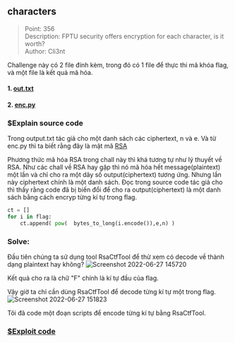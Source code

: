 ## characters

> Point: 356\
> Description: FPTU security offers encryption for each character, is it worth?\
> Author: Cli3nt

Challenge này có 2 file đính kèm, trong đó có 1 file để thực thi mã khóa flag, và một file là kết quả mã hóa.

#### 1. [out.txt](https://github.com/M4rv3l-M3tavers3/FPTUHACKINGCTF2022-/blob/main/Cryptography/characters/out.txt)

#### 2. [enc.py](https://github.com/M4rv3l-M3tavers3/FPTUHACKINGCTF2022-/blob/main/Cryptography/characters/enc.py)

### $Explain source code

Trong output.txt tác giả cho một danh sách các ciphertext, n và e. Và từ enc.py thì ta biết rằng đây là mật mã [RSA](<https://en.wikipedia.org/wiki/RSA_(cryptosystem)>)

Phương thức mã hóa RSA trong chall này thì khá tương tự như lý thuyết về RSA. Như các chall về RSA hay gặp thì nó mã hóa hết message(plaintext) một lần và chỉ cho ra một dãy số output(ciphertext) tương ứng. Nhưng lần này ciphertext chính là một danh sách. Đọc trong source code tác giả cho thì thấy rằng code đã bị biến đổi để cho ra output(ciphertext) là một danh sách bằng cách encryp từng kí tự trong flag.

```python
ct = []
for i in flag:
    ct.append( pow(  bytes_to_long(i.encode()),e,n) )
```

### Solve:

Đầu tiên chúng ta sử dụng tool RsaCtfTool để thử xem có decode về thành dạng plaintext hay không?
![Screenshot 2022-06-27 145720](https://user-images.githubusercontent.com/77691959/175889749-0571df41-bd5f-4b61-baee-af865ab475cc.png)

Kết quả cho ra là chữ "F" chính là kí tự đầu của flag.

Vậy giờ ta chỉ cần dùng RsaCtfTool để decode từng kí tự một trong flag.\
![Screenshot 2022-06-27 151823](https://user-images.githubusercontent.com/77691959/175893302-4842deff-7ce0-4c69-a2e5-bfd0a60f3427.png)

Tôi đã code một đoạn scripts để encode từng kí tự bằng RsaCtfTool.

### [$Exploit code](https://github.com/M4rv3l-M3tavers3/FPTUHACKINGCTF2022-/blob/main/Cryptography/characters/solve.py)
